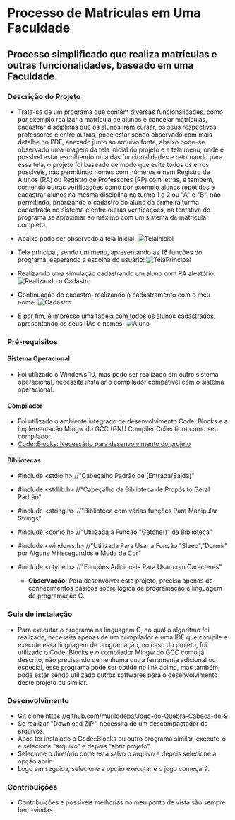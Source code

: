 # Processo de Matrículas em Uma Faculdade

## Processo simplificado que realiza matrículas e outras funcionalidades, baseado em uma Faculdade.

### Descrição do Projeto
   * Trata-se de um programa que contém diversas funcionalidades, como por exemplo realizar a matrícula de alunos e cancelar matrículas, cadastrar disciplinas que os alunos iram cursar, os seus respectivos professores e entre outras, pode estar sendo observado com mais detalhe no PDF, anexado junto ao arquivo fonte, abaixo pode-se observado uma imagem da tela inicial do projeto e a tela menu, onde é possível estar escolhendo uma das funcionalidades e retornando para essa tela, o projeto foi baseado de modo que evite todos os erros possíveis, não permitindo nomes com números e nem Registro de Alunos (RA) ou Registro de Professores (RP) com letras, e também, contendo outras verificações como por exemplo alunos repetidos e cadastrar alunos na mesma disciplina na turma 1 e 2 ou "A" e "B", não permitindo, priorizando o cadastro do aluno da primeira turma cadastrada no sistema e entre outras verificações, na tentativa do programa se aproximar ao máximo com um sistema de matrícula completo.

* Abaixo pode ser observado a tela inicial:
![TelaInicial](https://user-images.githubusercontent.com/56207941/66441007-77629500-ea0b-11e9-93cf-112fa247f236.PNG)

* Tela principal, sendo um menu, apresentando as 16 funções do programa, esperando a escolha do usuário:
![TelaPrincipal](https://user-images.githubusercontent.com/56207941/66441014-7b8eb280-ea0b-11e9-922d-6fd89aacbc1d.PNG)

* Realizando uma simulação cadastrando um aluno com RA aleatório:
![Realizando o Cadastro](https://user-images.githubusercontent.com/56207941/66441026-821d2a00-ea0b-11e9-8c80-ccfcc446cf13.PNG)

* Continuação do cadastro, realizando o cadastramento com o meu nome:
![Cadastro](https://user-images.githubusercontent.com/56207941/66441034-89443800-ea0b-11e9-8563-4cf1b91bef9b.PNG)

* E por fim, é impresso uma tabela com todos os alunos cadastrados, apresentando os seus RAs e nomes:
![Aluno](https://user-images.githubusercontent.com/56207941/66441040-8fd2af80-ea0b-11e9-9583-6779c5a66e43.PNG)

 ### Pré-requisitos

#### Sistema Operacional
* Foi utilizado o Windows 10, mas pode ser realizado em outro sistema operacional, necessita instalar o compilador compatível com o sistema operacional.

 #### Compilador
* Foi utilizado o ambiente integrado de desenvolvimento Code::Blocks e a implementação Mingw do GCC (GNU Compiler Collection) como seu compilador.
* <a> [Code::Blocks: Necessário para desenvolvimento do projeto](http://www.codeblocks.org/downloads/26)
  
 #### Bibliotecas
* #include <stdio.h>    //"Cabeçalho Padrão de (Entrada/Saída)"
* #include <stdlib.h>   //"Cabeçalho da Biblioteca de Propósito Geral Padrão"
* #include <string.h>   //"Biblioteca com várias funções Para Manipular Strings"
* #include <conio.h>    //"Utilizada a Função "Getche()" da Biblioteca"
* #include <windows.h>  //"Utilizada Para Usar a Função "Sleep","Dormir" por Alguns Milissegundos e Muda de Cor"
* #include <ctype.h>     //"Funções Adicionais Para Usar com Caracteres"

   * **Observação:** Para desenvolver este projeto, precisa apenas de conhecimentos básicos sobre lógica de programação e linguagem de programação C.

### Guia de instalação
* Para executar o programa na linguagem C, no qual o algoritmo foi realizado, necessita apenas de um compilador e uma IDE que compile e execute essa linguagem de programação, no caso do projeto, foi utilizado o Code::Blocks e o compilador Mingw do GCC como já descrito, não precisando de nenhuma outra ferramenta adicional ou especial, esse programa pode ser obtido no link acima, mas também, pode estar sendo utilizado outros softwares para o desenvolvimento deste projeto ou similar.

### Desenvolvimento
* Git clone https://github.com/murilodepa/Jogo-do-Quebra-Cabeca-do-9
* Se realizar "Download ZIP", necessita de um descompactador de arquivos.
* Após ter instalado o Code::Blocks ou outro programa similar, execute-o e selecione "arquivo" e depois "abrir projeto".
* Selecione o diretório onde está salvo o arquivo e depois selecione a opção abrir.
* Logo em seguida, selecione a opção executar e o jogo começará.

### Contribuições
- Contribuições e possíveis melhorias no meu ponto de vista são sempre bem-vindas.
